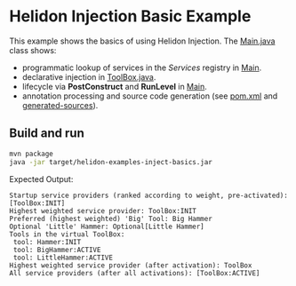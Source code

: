 # Helidon Injection Basic Example

This example shows the basics of using Helidon Injection. The
[Main.java](src/main/java/io/helidon/examples/inject/basics/Main.java) class shows:

* programmatic lookup of services in the _Services_ registry in [Main](src/main/java/io/helidon/examples/inject/basics/Main.java).
* declarative injection in [ToolBox.java](src/main/java/io/helidon/examples/inject/basics/ToolBox.java).
* lifecycle via <b>PostConstruct</b> and <b>RunLevel</b> in [Main](src/main/java/io/helidon/examples/inject/basics/Main.java).
* annotation processing and source code generation (see [pom.xml](pom.xml) and [generated-sources](target/generated-sources/annotations/io/helidon/examples/inject/basics)).

## Build and run

```bash
mvn package
java -jar target/helidon-examples-inject-basics.jar
```

Expected Output:
```
Startup service providers (ranked according to weight, pre-activated): [ToolBox:INIT]
Highest weighted service provider: ToolBox:INIT
Preferred (highest weighted) 'Big' Tool: Big Hammer
Optional 'Little' Hammer: Optional[Little Hammer]
Tools in the virtual ToolBox:
 tool: Hammer:INIT
 tool: BigHammer:ACTIVE
 tool: LittleHammer:ACTIVE
Highest weighted service provider (after activation): ToolBox
All service providers (after all activations): [ToolBox:ACTIVE]
```
